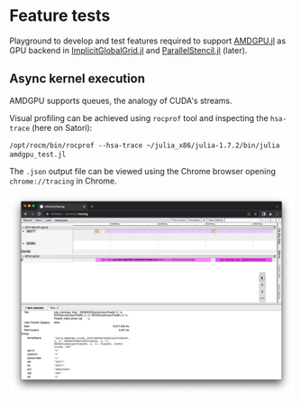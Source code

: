 # Feature tests

Playground to develop and test features required to support [AMDGPU.jl](https://github.com/JuliaGPU/AMDGPU.jl) as GPU backend in [ImplicitGlobalGrid.jl](https://github.com/eth-cscs/ImplicitGlobalGrid.jl) and [ParallelStencil.jl](https://github.com/omlins/ParallelStencil.jl) (later).

## Async kernel execution
AMDGPU supports queues, the analogy of CUDA's streams.

Visual profiling can be achieved using `rocprof` tool and inspecting the `hsa-trace` (here on Satori):

```
/opt/rocm/bin/rocprof --hsa-trace ~/julia_x86/julia-1.7.2/bin/julia amdgpu_test.jl
```

The `.json` output file can be viewed using the Chrome browser opening `chrome://tracing` in Chrome.

![](docs/rocprof_chrome_tracer.png)
